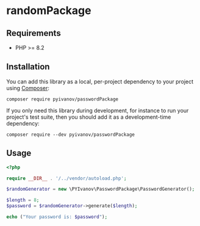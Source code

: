 # randomPackage

## Requirements
* PHP >= 8.2

## Installation

You can add this library as a local, per-project dependency to your project using [Composer](https://getcomposer.org/):

    composer require pyivanov/passwordPackage

If you only need this library during development, for instance to run your project's test suite, then you should add it as a development-time dependency:

    composer require --dev pyivanov/passwordPackage

## Usage

```php
<?php

require __DIR__ . '/../vendor/autoload.php';

$randomGenerator = new \PYIvanov\PasswordPackage\PasswordGenerator();

$length = 8;
$password = $randomGenerator->generate($length);

echo ("Your password is: $password");

```